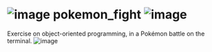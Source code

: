 #  ![image](https://github.com/chonchax/pokemon_fight/assets/126770051/b7c690f2-1996-4c24-96f5-dd6fdc9a774a) pokemon_fight ![image](https://github.com/chonchax/pokemon_fight/assets/126770051/443efd87-b822-4bc4-8b37-18ff7b51ef4b)

Exercise on object-oriented programming, in a Pokémon battle on the terminal.  ![image](https://github.com/chonchax/pokemon_fight/assets/126770051/f08304c2-e3ad-4bce-a8a5-455528c167be)

